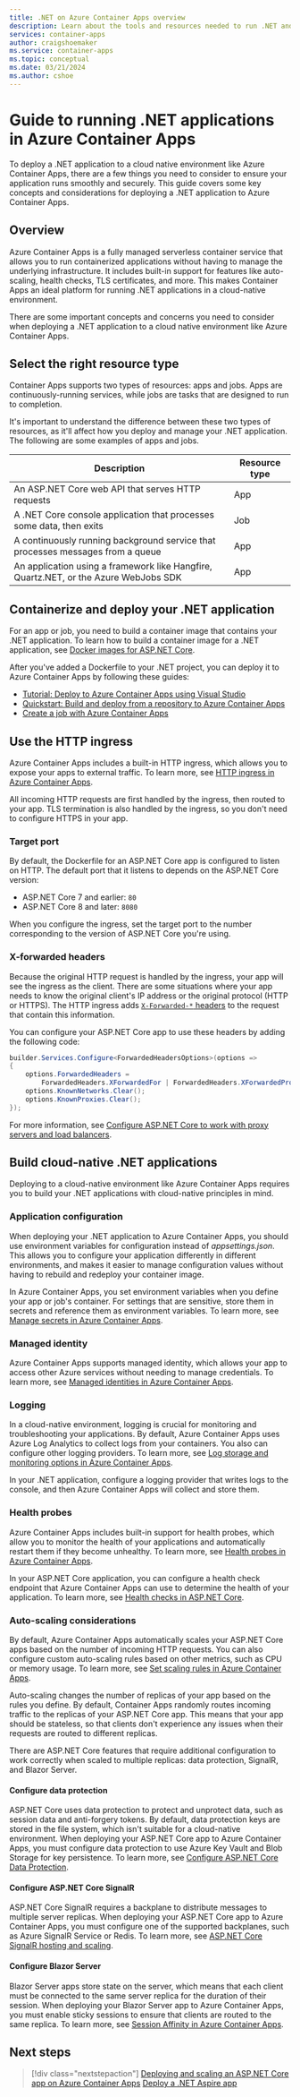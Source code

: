 ```yaml
---
title: .NET on Azure Container Apps overview
description: Learn about the tools and resources needed to run .NET and ASP.NET Core applications on Azure Container Apps.
services: container-apps
author: craigshoemaker
ms.service: container-apps
ms.topic: conceptual
ms.date: 03/21/2024
ms.author: cshoe
---
```


# Guide to running .NET applications in Azure Container Apps

To deploy a .NET application to a cloud native environment like Azure Container Apps, there are a few things you need to consider to ensure your application runs smoothly and securely. This guide covers some key concepts and considerations for deploying a .NET application to Azure Container Apps.

## Overview

Azure Container Apps is a fully managed serverless container service that allows you to run containerized applications without having to manage the underlying infrastructure. It includes built-in support for features like auto-scaling, health checks, TLS certificates, and more. This makes Container Apps an ideal platform for running .NET applications in a cloud-native environment.

There are some important concepts and concerns you need to consider when deploying a .NET application to a cloud native environment like Azure Container Apps.

## Select the right resource type

Container Apps supports two types of resources: apps and jobs. Apps are continuously-running services, while jobs are tasks that are designed to run to completion.

It's important to understand the difference between these two types of resources, as it'll affect how you deploy and manage your .NET application. The following are some examples of apps and jobs.

| Description | Resource type |
|-------------|---------------|
| An ASP.NET Core web API that serves HTTP requests | App |
| A .NET Core console application that processes some data, then exits | Job |
| A continuously running background service that processes messages from a queue | App |
| An application using a framework like Hangfire, Quartz.NET, or the Azure WebJobs SDK | App |

## Containerize and deploy your .NET application

For an app or job, you need to build a container image that contains your .NET application. To learn how to build a container image for a .NET application, see [Docker images for ASP.NET Core](/aspnet/core/host-and-deploy/docker/building-net-docker-images).

After you've added a Dockerfile to your .NET project, you can deploy it to Azure Container Apps by following these guides:

* [Tutorial: Deploy to Azure Container Apps using Visual Studio](deploy-visual-studio.md)
* [Quickstart: Build and deploy from a repository to Azure Container Apps](quickstart-repo-to-cloud.md)
* [Create a job with Azure Container Apps](jobs-get-started-cli.md)

## Use the HTTP ingress

Azure Container Apps includes a built-in HTTP ingress, which allows you to expose your apps to external traffic. To learn more, see [HTTP ingress in Azure Container Apps](ingress.md).

All incoming HTTP requests are first handled by the ingress, then routed to your app. TLS termination is also handled by the ingress, so you don't need to configure HTTPS in your app.

### Target port

By default, the Dockerfile for an ASP.NET Core app is configured to listen on HTTP. The default port that it listens to depends on the ASP.NET Core version:

* ASP.NET Core 7 and earlier: `80`
* ASP.NET Core 8 and later: `8080`

When you configure the ingress, set the target port to the number corresponding to the version of ASP.NET Core you're using.

### X-forwarded headers

Because the original HTTP request is handled by the ingress, your app will see the ingress as the client. There are some situations where your app needs to know the original client's IP address or the original protocol (HTTP or HTTPS). The HTTP ingress adds [`X-Forwarded-*` headers](ingress-overview.md#http-headers) to the request that contain this information.

You can configure your ASP.NET Core app to use these headers by adding the following code:

```csharp
builder.Services.Configure<ForwardedHeadersOptions>(options =>
{
    options.ForwardedHeaders =
        ForwardedHeaders.XForwardedFor | ForwardedHeaders.XForwardedProto;
    options.KnownNetworks.Clear();
    options.KnownProxies.Clear();
});
```

For more information, see [Configure ASP.NET Core to work with proxy servers and load balancers](/aspnet/core/host-and-deploy/proxy-load-balancer).

## Build cloud-native .NET applications

Deploying to a cloud-native environment like Azure Container Apps requires you to build your .NET applications with cloud-native principles in mind.

### Application configuration

When deploying your .NET application to Azure Container Apps, you should use environment variables for configuration instead of *appsettings.json*. This allows you to configure your application differently in different environments, and makes it easier to manage configuration values without having to rebuild and redeploy your container image.

In Azure Container Apps, you set environment variables when you define your app or job's container. For settings that are sensitive, store them in secrets and reference them as environment variables. To learn more, see [Manage secrets in Azure Container Apps](manage-secrets.md).

### Managed identity

Azure Container Apps supports managed identity, which allows your app to access other Azure services without needing to manage credentials. To learn more, see [Managed identities in Azure Container Apps](managed-identity.md).

### Logging

In a cloud-native environment, logging is crucial for monitoring and troubleshooting your applications. By default, Azure Container Apps uses Azure Log Analytics to collect logs from your containers. You also can configure other logging providers. To learn more, see [Log storage and monitoring options in Azure Container Apps](log-options.md).

In your .NET application, configure a logging provider that writes logs to the console, and then Azure Container Apps will collect and store them.

### Health probes

Azure Container Apps includes built-in support for health probes, which allow you to monitor the health of your applications and automatically restart them if they become unhealthy. To learn more, see [Health probes in Azure Container Apps](health-probes.md).

In your ASP.NET Core application, you can configure a health check endpoint that Azure Container Apps can use to determine the health of your application. To learn more, see [Health checks in ASP.NET Core](/aspnet/core/host-and-deploy/health-checks).

### Auto-scaling considerations

By default, Azure Container Apps automatically scales your ASP.NET Core apps based on the number of incoming HTTP requests. You can also configure custom auto-scaling rules based on other metrics, such as CPU or memory usage. To learn more, see [Set scaling rules in Azure Container Apps](scale-app.md).

Auto-scaling changes the number of replicas of your app based on the rules you define. By default, Container Apps randomly routes incoming traffic to the replicas of your ASP.NET Core app. This means that your app should be stateless, so that clients don't experience any issues when their requests are routed to different replicas.

There are ASP.NET Core features that require additional configuration to work correctly when scaled to multiple replicas: data protection, SignalR, and Blazor Server.

#### Configure data protection

ASP.NET Core uses data protection to protect and unprotect data, such as session data and anti-forgery tokens. By default, data protection keys are stored in the file system, which isn't suitable for a cloud-native environment. When deploying your ASP.NET Core app to Azure Container Apps, you must configure data protection to use Azure Key Vault and Blob Storage for key persistence. To learn more, see [Configure ASP.NET Core Data Protection](/aspnet/core/security/data-protection/configuration/overview).

#### Configure ASP.NET Core SignalR

ASP.NET Core SignalR requires a backplane to distribute messages to multiple server replicas. When deploying your ASP.NET Core app to Azure Container Apps, you must configure one of the supported backplanes, such as Azure SignalR Service or Redis. To learn more, see [ASP.NET Core SignalR hosting and scaling](/aspnet/core/signalr/scale).

#### Configure Blazor Server

Blazor Server apps store state on the server, which means that each client must be connected to the same server replica for the duration of their session. When deploying your Blazor Server app to Azure Container Apps, you must enable sticky sessions to ensure that clients are routed to the same replica. To learn more, see [Session Affinity in Azure Container Apps](sticky-sessions.md).


## Next steps

> [!div class="nextstepaction"]
> [Deploying and scaling an ASP.NET Core app on Azure Container Apps](/aspnet/core/host-and-deploy/scaling-aspnet-apps/scaling-aspnet-apps)
> [Deploy a .NET Aspire app](/dotnet/aspire/deployment/azure/aca-deployment)
